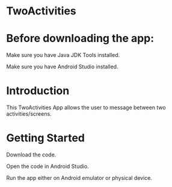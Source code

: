 # TwoActivities

# Before downloading the app:

Make sure you have Java JDK Tools installed. 

Make sure you have Android Studio installed.

# Introduction

This TwoActivities App allows the user to message between two activities/screens.

# Getting Started

Download the code.

Open the code in Android Studio.

Run the app either on Android emulator or physical device.
